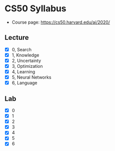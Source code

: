 # CS50 Syllabus

- Course page: <https://cs50.harvard.edu/ai/2020/>

## Lecture

- [x] 0, Search
- [x] 1, Knowledge
- [x] 2, Uncertainty
- [x] 3, Optimization
- [x] 4, Learning
- [x] 5, Neural Networks
- [x] 6, Language

## Lab

- [x] 0
- [x] 1
- [x] 2
- [x] 3
- [x] 4
- [x] 5
- [x] 6
